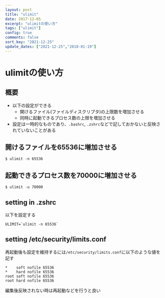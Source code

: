 ```yaml
---
layout: post
title: "ulimit"
date: 2017-12-05
excerpt: "ulimitの使い方"
tags: ["ulimit"]
config: true
comments: false
sort_key: "2021-12-25"
update_dates: ["2021-12-25","2018-01-19"]
---
```


# ulimitの使い方

## 概要
 - 以下の設定ができる
   - 開けるファイル(ファイルディスクリプタ)の上限数を増加させる
   - 同時に起動できるプロセス数の上限を増加させる
 - 設定は一時的なものであり、`.bashrc`, `.zshrc`などで記しておかないと反映されていないことがある

## 開けるファイルを65536に増加させる

```console
$ ulimit -n 65536
```

## 起動できるプロセス数を70000に増加させる

```console
$ ulimit -u 70000
```

## setting in .zshrc

以下を設定する
```console
ULIMIT=`ulimit -n 65536`
```

## setting /etc/security/limits.conf
再起動後も設定を維持するには`/etc/security/limits.conf`に以下のような値を記す  

```console
*    soft nofile 65536
*    hard nofile 65536
root soft nofile 65536
root hard nofile 65536
```

編集後反映されない時は再起動などを行うと良い
